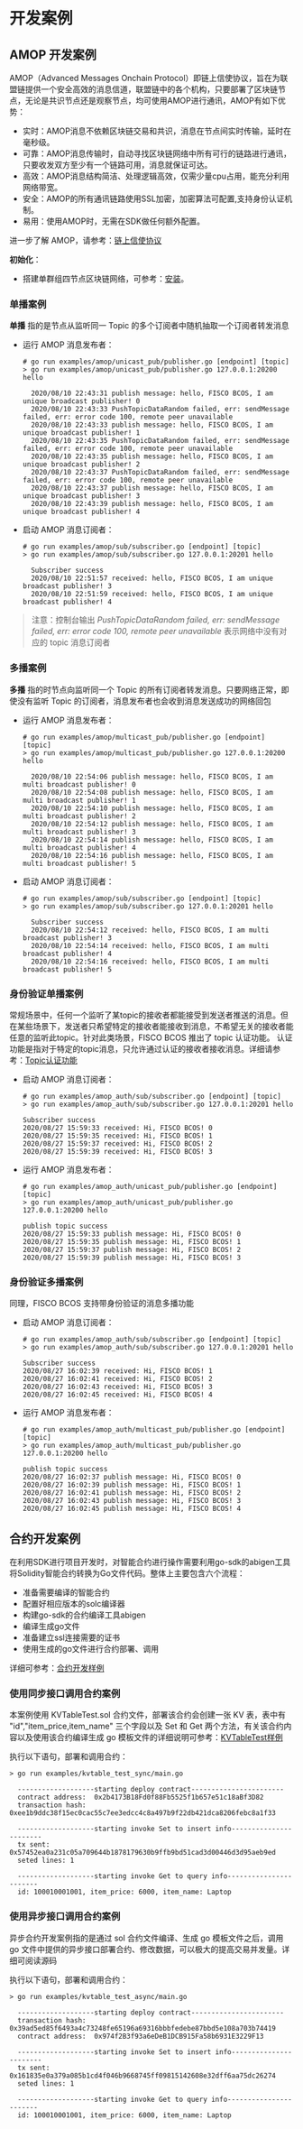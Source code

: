 # 开发案例

## AMOP 开发案例

AMOP（Advanced Messages Onchain Protocol）即链上信使协议，旨在为联盟链提供一个安全高效的消息信道，联盟链中的各个机构，只要部署了区块链节点，无论是共识节点还是观察节点，均可使用AMOP进行通讯，AMOP有如下优势：

-   实时：AMOP消息不依赖区块链交易和共识，消息在节点间实时传输，延时在毫秒级。
-   可靠：AMOP消息传输时，自动寻找区块链网络中所有可行的链路进行通讯，只要收发双方至少有一个链路可用，消息就保证可达。
-   高效：AMOP消息结构简洁、处理逻辑高效，仅需少量cpu占用，能充分利用网络带宽。
-   安全：AMOP的所有通讯链路使用SSL加密，加密算法可配置,支持身份认证机制。
-   易用：使用AMOP时，无需在SDK做任何额外配置。

进一步了解 AMOP，请参考：[链上信使协议](https://fisco-bcos-documentation.readthedocs.io/zh_CN/latest/docs/manual/amop_protocol.html)

**初始化**：

-   搭建单群组四节点区块链网络，可参考：[安装](https://fisco-bcos-documentation.readthedocs.io/zh_CN/latest/docs/installation.html)。

### 单播案例

**单播** 指的是节点从监听同一 Topic 的多个订阅者中随机抽取一个订阅者转发消息

-   运行 AMOP 消息发布者：

    ```shell
    # go run examples/amop/unicast_pub/publisher.go [endpoint] [topic]
    > go run examples/amop/unicast_pub/publisher.go 127.0.0.1:20200 hello
    
      2020/08/10 22:43:31 publish message: hello, FISCO BCOS, I am unique broadcast publisher! 0 
      2020/08/10 22:43:33 PushTopicDataRandom failed, err: sendMessage failed, err: error code 100, remote peer unavailable
      2020/08/10 22:43:33 publish message: hello, FISCO BCOS, I am unique broadcast publisher! 1 
      2020/08/10 22:43:35 PushTopicDataRandom failed, err: sendMessage failed, err: error code 100, remote peer unavailable
      2020/08/10 22:43:35 publish message: hello, FISCO BCOS, I am unique broadcast publisher! 2 
      2020/08/10 22:43:37 PushTopicDataRandom failed, err: sendMessage failed, err: error code 100, remote peer unavailable
      2020/08/10 22:43:37 publish message: hello, FISCO BCOS, I am unique broadcast publisher! 3 
      2020/08/10 22:43:39 publish message: hello, FISCO BCOS, I am unique broadcast publisher! 4
    ```

-   启动 AMOP 消息订阅者：

    ```shell
    # go run examples/amop/sub/subscriber.go [endpoint] [topic]
    > go run examples/amop/sub/subscriber.go 127.0.0.1:20201 hello
      
      Subscriber success
      2020/08/10 22:51:57 received: hello, FISCO BCOS, I am unique broadcast publisher! 3
      2020/08/10 22:51:59 received: hello, FISCO BCOS, I am unique broadcast publisher! 4
    ```

> 注意：控制台输出 *PushTopicDataRandom failed, err: sendMessage failed, err: error code 100, remote peer unavailable* 表示网络中没有对应的 topic 消息订阅者

### 多播案例

**多播** 指的时节点向监听同一个 Topic 的所有订阅者转发消息。只要网络正常，即使没有监听 Topic 的订阅者，消息发布者也会收到消息发送成功的网络回包

-   运行 AMOP 消息发布者：

    ```shell
    # go run examples/amop/multicast_pub/publisher.go [endpoint] [topic]
    > go run examples/amop/multicast_pub/publisher.go 127.0.0.1:20200 hello
    
      2020/08/10 22:54:06 publish message: hello, FISCO BCOS, I am multi broadcast publisher! 0 
      2020/08/10 22:54:08 publish message: hello, FISCO BCOS, I am multi broadcast publisher! 1 
      2020/08/10 22:54:10 publish message: hello, FISCO BCOS, I am multi broadcast publisher! 2 
      2020/08/10 22:54:12 publish message: hello, FISCO BCOS, I am multi broadcast publisher! 3 
      2020/08/10 22:54:14 publish message: hello, FISCO BCOS, I am multi broadcast publisher! 4 
      2020/08/10 22:54:16 publish message: hello, FISCO BCOS, I am multi broadcast publisher! 5
    ```

-   启动 AMOP 消息订阅者：

    ```shell
    # go run examples/amop/sub/subscriber.go [endpoint] [topic]
    > go run examples/amop/sub/subscriber.go 127.0.0.1:20201 hello
    
      Subscriber success
      2020/08/10 22:54:12 received: hello, FISCO BCOS, I am multi broadcast publisher! 3
      2020/08/10 22:54:14 received: hello, FISCO BCOS, I am multi broadcast publisher! 4
      2020/08/10 22:54:16 received: hello, FISCO BCOS, I am multi broadcast publisher! 5
    ```

### 身份验证单播案例

常规场景中，任何一个监听了某topic的接收者都能接受到发送者推送的消息。但在某些场景下，发送者只希望特定的接收者能接收到消息，不希望无关的接收者能任意的监听此topic。针对此类场景，FISCO BCOS 推出了 topic 认证功能。 认证功能是指对于特定的topic消息，只允许通过认证的接收者接收消息。详细请参考：[Topic认证功能](https://fisco-bcos-doc-qiubing.readthedocs.io/en/latest/docs/manual/amop_protocol.html#topic)

-   启动 AMOP 消息订阅者：

    ```shell
    # go run examples/amop_auth/sub/subscriber.go [endpoint] [topic]
    > go run examples/amop_auth/sub/subscriber.go 127.0.0.1:20201 hello
    
    Subscriber success
    2020/08/27 15:59:33 received: Hi, FISCO BCOS! 0
    2020/08/27 15:59:35 received: Hi, FISCO BCOS! 1
    2020/08/27 15:59:37 received: Hi, FISCO BCOS! 2
    2020/08/27 15:59:39 received: Hi, FISCO BCOS! 3
    ```
  

-   运行 AMOP 消息发布者：

    ```shell
    # go run examples/amop_auth/unicast_pub/publisher.go [endpoint] [topic]
    > go run examples/amop_auth/unicast_pub/publisher.go 127.0.0.1:20200 hello
    
    publish topic success
    2020/08/27 15:59:33 publish message: Hi, FISCO BCOS! 0 
    2020/08/27 15:59:35 publish message: Hi, FISCO BCOS! 1 
    2020/08/27 15:59:37 publish message: Hi, FISCO BCOS! 2 
    2020/08/27 15:59:39 publish message: Hi, FISCO BCOS! 3
    ```

### 身份验证多播案例

同理，FISCO BCOS 支持带身份验证的消息多播功能

-   启动 AMOP 消息订阅者：

    ```shell
    # go run examples/amop_auth/sub/subscriber.go [endpoint] [topic]
    > go run examples/amop_auth/sub/subscriber.go 127.0.0.1:20201 hello
    
    Subscriber success
    2020/08/27 16:02:39 received: Hi, FISCO BCOS! 1
    2020/08/27 16:02:41 received: Hi, FISCO BCOS! 2
    2020/08/27 16:02:43 received: Hi, FISCO BCOS! 3
    2020/08/27 16:02:45 received: Hi, FISCO BCOS! 4
    ```

-   运行 AMOP 消息发布者：

    ```shell
    # go run examples/amop_auth/multicast_pub/publisher.go [endpoint] [topic]
    > go run examples/amop_auth/multicast_pub/publisher.go 127.0.0.1:20200 hello
    
    publish topic success
    2020/08/27 16:02:37 publish message: Hi, FISCO BCOS! 0 
    2020/08/27 16:02:39 publish message: Hi, FISCO BCOS! 1 
    2020/08/27 16:02:41 publish message: Hi, FISCO BCOS! 2 
    2020/08/27 16:02:43 publish message: Hi, FISCO BCOS! 3 
    2020/08/27 16:02:45 publish message: Hi, FISCO BCOS! 4
    ```

## 合约开发案例

在利用SDK进行项目开发时，对智能合约进行操作需要利用go-sdk的abigen工具将Solidity智能合约转换为Go文件代码。整体上主要包含六个流程：

-   准备需要编译的智能合约
-   配置好相应版本的solc编译器
-   构建go-sdk的合约编译工具abigen
-   编译生成go文件
-   准备建立ssl连接需要的证书
-   使用生成的go文件进行合约部署、调用

详细可参考：[合约开发样例](https://fisco-bcos-documentation.readthedocs.io/zh_CN/latest/docs/sdk/go_sdk/contractExamples.html)

### 使用同步接口调用合约案例

本案例使用 KVTableTest.sol 合约文件，部署该合约会创建一张 KV 表，表中有 "id","item_price,item_name" 三个字段以及 Set 和 Get 两个方法，有关该合约内容以及使用该合约编译生成 go 模板文件的详细说明可参考：[KVTableTest样例](https://fisco-bcos-documentation.readthedocs.io/zh_CN/latest/docs/sdk/go_sdk/contractExamples.html#kvtabletest)

执行以下语句，部署和调用合约：

```shell
> go run examples/kvtable_test_sync/main.go 

  -------------------starting deploy contract-----------------------
  contract address:  0x2b4173B18Fd0f88Fb5525f1b657e51c18aBf3D82
  transaction hash:  0xee1b9ddc38f15ec0cac55c7ee3edcc4c8a497b9f22db421dca8206febc8a1f33
  
  -------------------starting invoke Set to insert info-----------------------
  tx sent: 0x57452ea0a231c05a709644b1878179630b9ffb9bd51cad3d00446d3d95aeb9ed
  seted lines: 1
  
  -------------------starting invoke Get to query info-----------------------
  id: 100010001001, item_price: 6000, item_name: Laptop
```

### 使用异步接口调用合约案例

异步合约开发案例指的是通过 sol 合约文件编译、生成 go 模板文件之后，调用 go 文件中提供的异步接口部署合约、修改数据，可以极大的提高交易并发量。详细可阅读源码

执行以下语句，部署和调用合约：

```shell
> go run examples/kvtable_test_async/main.go 

  -------------------starting deploy contract-----------------------
  transaction hash:  0x39ad5ed85f6493a4c73248fe65196a69316bbbfedebe87bbd5e108a703b74419
  contract address:  0x974f2B3f93a6eDeB1DCB915Fa58b6931E3229F13
  
  -------------------starting invoke Set to insert info-----------------------
  tx sent: 0x161835e0a379a085b1cd4f046b9668745ff09815142608e32dff6aa75dc26274
  seted lines: 1
  
  -------------------starting invoke Get to query info-----------------------
  id: 100010001001, item_price: 6000, item_name: Laptop
```